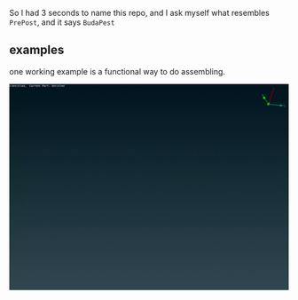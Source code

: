 So I had 3 seconds to name this repo, and I ask myself what resembles `PrePost`, and it says `BudaPest`

## examples

one working example is a functional way to do assembling.

![asb](examples/truck_assemble/asb.gif)
